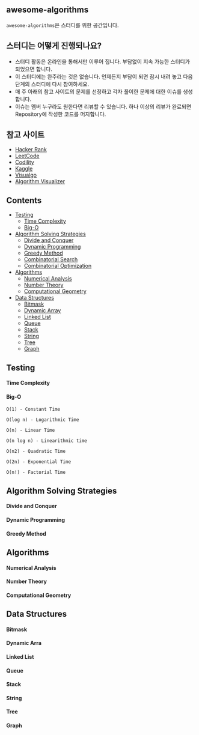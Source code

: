 
## awesome-algorithms

`awesome-algorithms`은 스터디를 위한 공간입니다.

## 스터디는 어떻게 진행되나요?

- 스터디 활동은 온라인을 통해서만 이루어 집니다. 부담없이 지속 가능한 스터디가 되었으면 합니다.
- 이 스터디에는 완주라는 것은 없습니다. 언제든지 부담이 되면 잠시 내려 놓고 다음 단계의 스터디에 다시 참여하세요.
- 매 주 아래의 참고 사이트의 문제를 선정하고 각자 풀이한 문제에 대한 이슈를 생성합니다.
- 이슈는 멤버 누구라도 원한다면 리뷰할 수 있습니다. 하나 이상의 리뷰가 완료되면 Repository에 작성한 코드를 머지합니다.

## 참고 사이트

- [Hacker Rank](https://www.hackerrank.com/dashboard)
- [LeetCode](https://leetcode.com/)
- [Codility](https://codility.com/programmers/)
- [Kaggle](https://www.kaggle.com/)
- [Visualgo](https://visualgo.net/en)
- [Algorithm Visualizer](http://algo-visualizer.jasonpark.me/#path=backtracking/knight's_tour/basic)

## Contents

- [Testing](#testing)
  - [Time Complexity](#time-complexity)
  - [Big-O](#big-o)
- [Algorithm Solving Strategies](#algorithm-solving-strategies)
	- [Divide and Conquer](#divide-and-conquer)
	- [Dynamic Programming](#dynamic-programming)
	- [Greedy Method](#greedy-method)
	- [Combinatorial Search](#combinatorial-search)
	- [Combinatorial Optimization](#combinatorial-optimization)
- [Algorithms](#algorithms)
	- [Numerical Analysis](#numerical-analysis)
	- [Number Theory](#number-theory)
	- [Computational Geometry](#computational-geometry)
- [Data Structures](#data-structures)
	- [Bitmask](#bitmask)
	- [Dynamic Array](#dynamic-array)
	- [Linked List](#linked-list)
	- [Queue](#queue)
	- [Stack](#stack)
	- [String](#string)
	- [Tree](#tree)
	- [Graph](#graph)

## Testing

#### Time Complexity

#### Big-O

`O(1) - Constant Time`

`O(log n) - Logarithmic Time`

`O(n) - Linear Time`

`O(n log n) - Linearithmic time`

`O(n2) - Quadratic Time`

`O(2n) - Exponential Time`

`O(n!) - Factorial Time`

## Algorithm Solving Strategies

#### Divide and Conquer

#### Dynamic Programming

#### Greedy Method

## Algorithms

#### Numerical Analysis

#### Number Theory

#### Computational Geometry

## Data Structures

#### Bitmask

#### Dynamic Arra

#### Linked List

#### Queue

#### Stack

#### String

#### Tree

#### Graph